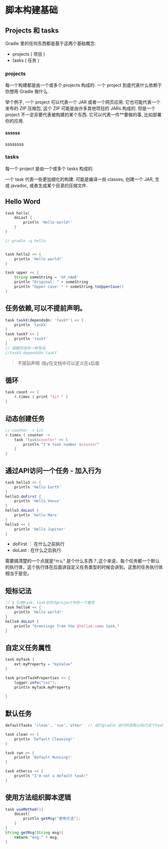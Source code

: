 # 脚本构建基础

## Projects 和 tasks

Gradle 里的任何东西都是基于这两个基础概念:

* projects ( 项目 )
* tasks ( 任务 )

### projects
每一个构建都是由一个或多个 projects 构成的. 一个 project 到底代表什么依赖于你想用 Gradle 做什么. 

举个例子, 一个 project 可以代表一个 JAR 或者一个网页应用. 它也可能代表一个发布的 ZIP 压缩包, 这个 ZIP 可能是由许多其他项目的 JARs 构成的. 但是一个 project 不一定非要代表被构建的某个东西. 它可以代表一件**要做的事, 比如部署你的应用.
#### ssssss
ssssssss
### tasks
每一个 project 是由一个或多个 tasks 构成的.

 一个 task 代表一些更加细化的构建. 可能是编译一些 classes, 创建一个 JAR, 生成 javadoc, 或者生成某个目录的压缩文件.


## Hello Word
```groovy
task hello{
	doLast {
        println 'Hello world!'
    }
}

// gradle -q hello


task hello2 << {
    println 'Hello world!'
}

task upper << {
    String someString = 'mY_nAmE'
    println "Original: " + someString
    println "Upper case: " + someString.toUpperCase()
}

```

## 任务依赖,可以不提前声明。
```groovy
task taskX(dependsOn: 'taskY') << {
    println 'taskX'
}
task taskY << {
    println 'taskY'
}
// 依赖的另外一种写法
//taskX.dependsOn taskY
```
> 不提前声明 :指y在文档中可以定义在x后面



## 循环
```groovy
task count << {
    4.times { print "$it " }
}

```

## 动态创建任务
```groovy
// counter -> $it
4.times { counter ->
    task "task$counter" << {
        println "I'm task number $counter"
    }
}
```

## 通过API访问一个任务 - 加入行为
```groovy
task hello3 << {
    println 'Hello Earth'
}
hello3.doFirst {
    println 'Hello Venus'
}
hello3.doLast {
    println 'Hello Mars'
}
hello3 << {
    println 'Hello Jupiter'
}
```

* doFirst ： 在什么之前执行
* doLast  : 在什么之后执行

需要搞清楚的一个点就是`“什么”` 是个什么东西？,这个来说，每个任务都一个默认的执行体，这个执行体在后面讲自定义任务类型的时候会讲到。这里的任务执行体相当于是空。


## 短标记法
```groovy
// $ 引用task，task也作为project中的一个属性
task hello4 << {
    println 'Hello world!'
}
hello4.doLast {
    println "Greetings from the $hello4.name task."
}

```

## 自定义任务属性
```groovy
task myTask {
    ext.myProperty = "myValue"
}

task printTaskProperties << {
	logger.info("sss");
    println myTask.myProperty
	
}
```

## 默认任务
```groovy
defaultTasks 'clean', 'run','other'  // 运行gradle 运行时会默认执行这个task

task clean << {
    println 'Default Cleaning!'
}

task run << {
    println 'Default Running!'
}

task otherss << {
    println "I'm not a default task!"
}
```

## 使用方法组织脚本逻辑
```groovy
task useMethod(){
    doLast{
        println getMsg("使用方法");
    }
}
String getMsg(String msg){
    return "msg:" + msg;
}
```


